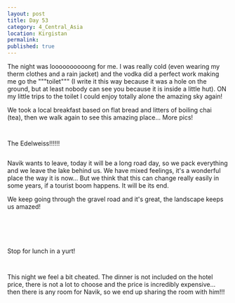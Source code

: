 ```yaml
---
layout: post
title: Day 53
category: 4_Central_Asia
location: Kirgistan
permalink: 
published: true
---
```


The night was loooooooooong for me. I was really cold (even wearing my therm clothes and a rain jacket) and the vodka did a perfect work making me go the """toilet""" (I write it this way because it was a hole on the ground, but at least nobody can see you because it is inside a little hut). ON my little trips to the toilet I could enjoy totally alone the amazing sky again!

We took a local breakfast based on flat bread and litters of boiling chai (tea), then we walk again to see this amazing place... More pics!

<p><a
href="https://lh3.googleusercontent.com/R9P4sYKHlses0zzN5s-8h7Y-IsfReA3iBFUwN4-i_TqlWKa29nEHfBHfIrZCV87zZRntRzLYE5bB--a_BImXdFnCLgZPxxKuDJe4wJUYr-_pdbC8ixEUKWH2BLAv6QRW_1boO3F53qR0kiiVOd0GwBucqugyTRDexSbFrdwxhfqIeWvtLoKzeY54IHPZcssAvmaNY7Ye40bkDKPP3NZZtjkm5H1P12ZODzLKnpd45oDFYbMSxE9HjmRSuQxqOXwjloC9td4eQ4NNhcBPyWm_K-Qw2UmOSjy0cwNAlfIwZ74s8jER8kIk74LqpIUe2vuGNq8Gx8xua1wzKz7wXIJoLsvvPewwaec2y9xdl5oQhTguIgNyS_XfEXknd8IMz6AYD0b7fFMrDrZg63qeSx-RLCzWXgzaj9dU4Sr4i5nn90HTPvvSMtQD3w5OvYtlNHxpV7uoCfQ0F0cdzNCR14pJKjfuX5vUwfQO8P9gFyor3lzjWXvd1PR-KbnDd_HU6wM8YPSsi4RWTLAT9Ay6hyqmK_swQ4_QXTNlaGR2f9u7McuJ68WNYov-GLagBnrks4ZO9saLlEbv23HYf82_WNAlh6NQfJxSsVLExwFUlLJiRlcbydC0-K679HEajc7BrQMIa-8vxR9XWq8EVKPfgnCguMKuaFh4e2apS9t9Tbx8NrqiQ9BmcpEUtFDD7w=w1052-h789-no"><img 
src="https://lh3.googleusercontent.com/R9P4sYKHlses0zzN5s-8h7Y-IsfReA3iBFUwN4-i_TqlWKa29nEHfBHfIrZCV87zZRntRzLYE5bB--a_BImXdFnCLgZPxxKuDJe4wJUYr-_pdbC8ixEUKWH2BLAv6QRW_1boO3F53qR0kiiVOd0GwBucqugyTRDexSbFrdwxhfqIeWvtLoKzeY54IHPZcssAvmaNY7Ye40bkDKPP3NZZtjkm5H1P12ZODzLKnpd45oDFYbMSxE9HjmRSuQxqOXwjloC9td4eQ4NNhcBPyWm_K-Qw2UmOSjy0cwNAlfIwZ74s8jER8kIk74LqpIUe2vuGNq8Gx8xua1wzKz7wXIJoLsvvPewwaec2y9xdl5oQhTguIgNyS_XfEXknd8IMz6AYD0b7fFMrDrZg63qeSx-RLCzWXgzaj9dU4Sr4i5nn90HTPvvSMtQD3w5OvYtlNHxpV7uoCfQ0F0cdzNCR14pJKjfuX5vUwfQO8P9gFyor3lzjWXvd1PR-KbnDd_HU6wM8YPSsi4RWTLAT9Ay6hyqmK_swQ4_QXTNlaGR2f9u7McuJ68WNYov-GLagBnrks4ZO9saLlEbv23HYf82_WNAlh6NQfJxSsVLExwFUlLJiRlcbydC0-K679HEajc7BrQMIa-8vxR9XWq8EVKPfgnCguMKuaFh4e2apS9t9Tbx8NrqiQ9BmcpEUtFDD7w=w1052-h789-no" alt=""></a></p>

<p><a
href="https://lh3.googleusercontent.com/VX5c6jeGYGSHQ-vvX1V6CT-4KLmQ888JrJwP0JmWu4j0S6BXVPbEuNuEBGTrPt76MlYgt4FqiXgPGDu_TjyMUyrQo30pF987bI9caWrbigIaQs7D16utUrrU3927qkbsxkcuMM4qUnmmZo6YmG3jRdkpjmtdz2vDUuWp4IWZ52ttF1gr_Cdy5AF46vOKIBvWKG9eVW0rW6gGbC1Qj1BbwMoKXVaL_rydQR56D7KvLRiShoiIxJY2d4cS8oGEWRdTYEKkP1PmYZVe92-YNTvzWVFPTJVIfcypeEvlWUE0otnVYPDDX1PzwcQ27n1a-EkuVIhgFVyRlcEebOCeJyOV92Y-1oIstSRfLWLxNY0EwNlo9rcQKjp1RJ8RrupLs1Gqv0Wgv_DSDbxj9blpREhwf34skE2ciRK6MiCcl2_XxVIWu5MDn-KUTKrrpCeqUZCslyUSokAZYYECFiwFfLjSIBEoQJefz2kIWMUNzkt42bIpOMXazqnqohUa8lwmdYpz3VaU8ECxQOlFaZGPSvIRuY5pUtf-0v_L810t48Z-uQwiE9B6IY4rQQXjUCqVsmemQ2336AMSm6tPHJ7Vl3vphrwo1uY-nYRUDv-AXMrc9RSbRfzEh3lNEfvQ5Ds-dQVZUGKQH26mU7Gl3n_0Yrqjfz5cii6R9zld7VJBS8KJDmCw5dO06hBk2N7KWg=w1052-h789-no"><img 
src="https://lh3.googleusercontent.com/VX5c6jeGYGSHQ-vvX1V6CT-4KLmQ888JrJwP0JmWu4j0S6BXVPbEuNuEBGTrPt76MlYgt4FqiXgPGDu_TjyMUyrQo30pF987bI9caWrbigIaQs7D16utUrrU3927qkbsxkcuMM4qUnmmZo6YmG3jRdkpjmtdz2vDUuWp4IWZ52ttF1gr_Cdy5AF46vOKIBvWKG9eVW0rW6gGbC1Qj1BbwMoKXVaL_rydQR56D7KvLRiShoiIxJY2d4cS8oGEWRdTYEKkP1PmYZVe92-YNTvzWVFPTJVIfcypeEvlWUE0otnVYPDDX1PzwcQ27n1a-EkuVIhgFVyRlcEebOCeJyOV92Y-1oIstSRfLWLxNY0EwNlo9rcQKjp1RJ8RrupLs1Gqv0Wgv_DSDbxj9blpREhwf34skE2ciRK6MiCcl2_XxVIWu5MDn-KUTKrrpCeqUZCslyUSokAZYYECFiwFfLjSIBEoQJefz2kIWMUNzkt42bIpOMXazqnqohUa8lwmdYpz3VaU8ECxQOlFaZGPSvIRuY5pUtf-0v_L810t48Z-uQwiE9B6IY4rQQXjUCqVsmemQ2336AMSm6tPHJ7Vl3vphrwo1uY-nYRUDv-AXMrc9RSbRfzEh3lNEfvQ5Ds-dQVZUGKQH26mU7Gl3n_0Yrqjfz5cii6R9zld7VJBS8KJDmCw5dO06hBk2N7KWg=w1052-h789-no" alt=""></a></p>

The Edelweiss!!!!!! 

<p><a
href="https://lh3.googleusercontent.com/JCJGYTT01KHJzBnw_7arXQ8FQyicjhD2jW9Kucx5YuS7VqhVkjXYPz-ng2Fo4aGDaNociN4RagquIWMGbupJxeZAOfXkVr66Q7WxvXw2QpGS9Z85ywAdu1X6St_qVUkU5v1uTQh3NHk78aAjdcoLF5rFvMCLuEafpRlgzIhfeoTtcRjbmGMV_UQN0_LfvApql4Q8zj25xOOVDk-kArmOefrhx8QIrhVBKR2S3weREM_8tZ3cvhUJeRNtrbO5bSTRlw3_WK9giQtvlCQWo3uTjuspgby9zvpNuOlCGlcspX9IDS21_UGyzzYhMjdbI5KQfaew766SY0jcIinv2t95lkWXEcAIR3pcRfYQHYebzy2Mqd0q_ZemnGkAkfed_5MJekeftCC1slwiVqFAMWKOXNPH1Y8HsXMs_yEOKbMte5eh_O35o98fBv_f6e9boMU9sjpuTVS9BrkYiJW3nx6hZlvuxpQxfvgmjRMefLO1LHNRJa72lIABnmBE82loYJochPj3JWxRDBF8kgZXS74Qyb5l_GiP7_co54FBGnfMj85xH_Avdkcyl3JWWM-xRNtiQdV7xh3E3IRYiIepV-UFhCOpzQQ80VKj-CMN6lecuwTFZMNzaiiQ6Xn2rqkVmh2nZdkHuLaeTehJAeKr2lGN3fHBhLxVICwd5egLtqCecUiUPtIlRaZSEtbjuw=w1052-h789-no"><img 
src="https://lh3.googleusercontent.com/JCJGYTT01KHJzBnw_7arXQ8FQyicjhD2jW9Kucx5YuS7VqhVkjXYPz-ng2Fo4aGDaNociN4RagquIWMGbupJxeZAOfXkVr66Q7WxvXw2QpGS9Z85ywAdu1X6St_qVUkU5v1uTQh3NHk78aAjdcoLF5rFvMCLuEafpRlgzIhfeoTtcRjbmGMV_UQN0_LfvApql4Q8zj25xOOVDk-kArmOefrhx8QIrhVBKR2S3weREM_8tZ3cvhUJeRNtrbO5bSTRlw3_WK9giQtvlCQWo3uTjuspgby9zvpNuOlCGlcspX9IDS21_UGyzzYhMjdbI5KQfaew766SY0jcIinv2t95lkWXEcAIR3pcRfYQHYebzy2Mqd0q_ZemnGkAkfed_5MJekeftCC1slwiVqFAMWKOXNPH1Y8HsXMs_yEOKbMte5eh_O35o98fBv_f6e9boMU9sjpuTVS9BrkYiJW3nx6hZlvuxpQxfvgmjRMefLO1LHNRJa72lIABnmBE82loYJochPj3JWxRDBF8kgZXS74Qyb5l_GiP7_co54FBGnfMj85xH_Avdkcyl3JWWM-xRNtiQdV7xh3E3IRYiIepV-UFhCOpzQQ80VKj-CMN6lecuwTFZMNzaiiQ6Xn2rqkVmh2nZdkHuLaeTehJAeKr2lGN3fHBhLxVICwd5egLtqCecUiUPtIlRaZSEtbjuw=w1052-h789-no" alt=""></a></p>

Navik wants to leave, today it will be a long road day, so we pack everything and we leave the lake behind us. We have mixed feelings, it's a wonderful place the way it is now... But we think that this can change really easily in some years, if a tourist boom happens. It will be its end.

We keep going through the gravel road and it's great, the landscape keeps us amazed!

<p><a
href="https://lh3.googleusercontent.com/-J4Lco8wh_Hyc-MntPoWBFaZGElMAn2JNNlktCENZQcJcwP43-hCJYouplmulm62N9wwPd9VCzrWhvtlpSgZCL5nOMx-VjPOuYti1oZm-p3zjjBB6sYGbbAZylJj2YhpnuWmVgy34LLZCkgMIH5tz69lTlVNeoDVq1Bg0YvefzDIT_w4JlLd2mMRq03RFS20nyxlpjuMf_aXMoyc1HzdECtWD8X75BA3llKxyM9p-AvnK52KMnAjgMBdB0atoDM4QpxnsOUaUsA1bQFJkod9mlOyc5bxPquYrqLVoUmWFshd8E46EhaRDSAU2O9KDSoy9JHkmZeyq5PN69tQ6YgDxOUrzmutUeCJ27APzdqdLMLuKtXj6lfI8nocxyu1Rmnogxnvgv8_tCmeVGacgwGZopwPwFPelGhnw4cMkCevctC1D4_EYf3MonJsQkmCHgtGiQoItIBrp_5jkYSFwQ4jMVxN7dhaVQu4DE8UTbU5j71-KcZ9vI6DzQAJGOTst0i6FVNJkiXVJkhv21a1zuhPsy2DtsD99z__ccV5evdp958ckzCeZqyHsYXXhm9GmxC-ai4lvO-PriqWxgzBzoh0lk3Siq1Y72xn-Eg87cOn8P7mFOo8m3mfM8EjFgthJBA3fGB4aJ1kXpbVLt_b0H9XdmxsF-tVxbaAefmQwlga2n7ZvIb9d_GLL-M2pA=w840-h630-no"><img 
src="https://lh3.googleusercontent.com/-J4Lco8wh_Hyc-MntPoWBFaZGElMAn2JNNlktCENZQcJcwP43-hCJYouplmulm62N9wwPd9VCzrWhvtlpSgZCL5nOMx-VjPOuYti1oZm-p3zjjBB6sYGbbAZylJj2YhpnuWmVgy34LLZCkgMIH5tz69lTlVNeoDVq1Bg0YvefzDIT_w4JlLd2mMRq03RFS20nyxlpjuMf_aXMoyc1HzdECtWD8X75BA3llKxyM9p-AvnK52KMnAjgMBdB0atoDM4QpxnsOUaUsA1bQFJkod9mlOyc5bxPquYrqLVoUmWFshd8E46EhaRDSAU2O9KDSoy9JHkmZeyq5PN69tQ6YgDxOUrzmutUeCJ27APzdqdLMLuKtXj6lfI8nocxyu1Rmnogxnvgv8_tCmeVGacgwGZopwPwFPelGhnw4cMkCevctC1D4_EYf3MonJsQkmCHgtGiQoItIBrp_5jkYSFwQ4jMVxN7dhaVQu4DE8UTbU5j71-KcZ9vI6DzQAJGOTst0i6FVNJkiXVJkhv21a1zuhPsy2DtsD99z__ccV5evdp958ckzCeZqyHsYXXhm9GmxC-ai4lvO-PriqWxgzBzoh0lk3Siq1Y72xn-Eg87cOn8P7mFOo8m3mfM8EjFgthJBA3fGB4aJ1kXpbVLt_b0H9XdmxsF-tVxbaAefmQwlga2n7ZvIb9d_GLL-M2pA=w840-h630-no" alt=""></a></p>

<p><a
href="https://lh3.googleusercontent.com/0yBVp0CxftDTlBWMAo5xfNClmw4gPyw-ukrgFPE_l2OBdJl5dizWTiHg_LWhgiZ6HcH942Xirf1ySjI39sKn8b8mX_kJb6_-HVZ2a001ZNS2jOrTgZKOiUy_uAyaen0Bjc0ZSnoc5H3ck0J5QAjwhGcnZKqYviO2UwtbbA_LIM36r4J_UrWIJNiEqMOSQcIwCGJlougpPbMzkeUYUptdzDdNjCSiJdNJgLN5RUNk1yyluTe5uQQDm9adCGFljHX4If_dSw3V55LqWf34EamLpuQyb5wWBgX5S6pLOvLLWkTl3ZkMGY7L3R5YyLoE6aN3KEFeuiu2P1IoRXlvsVc7AfF3-xA4ZWAyweKduaQtSISHqntNcuOCgnRehMki7J66GZ9D4CwUxqdKfkk9CTHSSHvr88aMm7l3AvLBIGy-I_qQFgIuTOIyE7mGYtVCd79SmzqvpUa1THVByvSdoAN7OUmKiiI1IgcxRNIOvgX4u872ha_x3EE5uIB5EduLGb5rDzt65yslK65A083fJ3_l08C7IdlfjDjMClGKHGJ8i3OpbMmMD2AA7vwy_Gwa_lfZnDlS0AEXgZxwX1mAJW4G_W1405Szzww5SFV6DpHc9cly4Z0lTELoCD3K9ZPzaAOtIW9LSOlGo2kggxZUyrk9wsc8MaIRtSR4Wm9PTjSJFBmxQyew6_GgDiYb6A=w1052-h789-no"><img 
src="https://lh3.googleusercontent.com/0yBVp0CxftDTlBWMAo5xfNClmw4gPyw-ukrgFPE_l2OBdJl5dizWTiHg_LWhgiZ6HcH942Xirf1ySjI39sKn8b8mX_kJb6_-HVZ2a001ZNS2jOrTgZKOiUy_uAyaen0Bjc0ZSnoc5H3ck0J5QAjwhGcnZKqYviO2UwtbbA_LIM36r4J_UrWIJNiEqMOSQcIwCGJlougpPbMzkeUYUptdzDdNjCSiJdNJgLN5RUNk1yyluTe5uQQDm9adCGFljHX4If_dSw3V55LqWf34EamLpuQyb5wWBgX5S6pLOvLLWkTl3ZkMGY7L3R5YyLoE6aN3KEFeuiu2P1IoRXlvsVc7AfF3-xA4ZWAyweKduaQtSISHqntNcuOCgnRehMki7J66GZ9D4CwUxqdKfkk9CTHSSHvr88aMm7l3AvLBIGy-I_qQFgIuTOIyE7mGYtVCd79SmzqvpUa1THVByvSdoAN7OUmKiiI1IgcxRNIOvgX4u872ha_x3EE5uIB5EduLGb5rDzt65yslK65A083fJ3_l08C7IdlfjDjMClGKHGJ8i3OpbMmMD2AA7vwy_Gwa_lfZnDlS0AEXgZxwX1mAJW4G_W1405Szzww5SFV6DpHc9cly4Z0lTELoCD3K9ZPzaAOtIW9LSOlGo2kggxZUyrk9wsc8MaIRtSR4Wm9PTjSJFBmxQyew6_GgDiYb6A=w1052-h789-no" alt=""></a></p>

<p><a
href="https://lh3.googleusercontent.com/WaSiSfgjinONqViUEpYnBCWnHEuP3ydxcJ0Q42NxtEQYgFO29Wo50r3n9IlWNb-Vc5pWWvJfv_ssu2yDTYBw5X0Vt0A--5YthoAbnQS61KzOI6gpm-IrfTk4vd2zsrzzLV7lzY-711DL_cnivasZn6F7BnY9HBdlCAF9s-S7Xn3Z4Fq4tR4hStMv8-F3fBR6LOxYSA9eFBOnvBqjKxlcWkXvUSxw7MxUwxMVEWi-8WHGu2fv-yvWcATS4xfSNz0SKHGWDqbEhqKpuo_FC5s_Hg3r5rldC-ETXU51nPYqfjfoRSIUG4ELu03bIwg8Yy3o3WSPzLSgMGO30zC-m0l-YHDTO4R8UlicrPJQA8lq4JlvWTSHZKrkJlGKb_Pjsa37EleKUgOogoeBwLUdNG9zTx0CTEUrP_klaxL2OWDCmYX_KCZYpPNBFWnnlaiIc1oTCCe0jf21pQ_f9A5cqTiEPd8wVCLvWYtmzhU_mqGR9SqbvQ1keoVB9oYU4rK2VU4Yi9wwdxELeiy_QG_vM1dQonoxPVVW9Va5xCLenC1_qvCs_cUKLjsFH5B6cF9Zxsd_82xMMDGDxnU-KdS5KmhhJz99aURdlQlBDH515V63OqHXFYhDaWj3_JPSWzS783BAcrw_uGOqu6k9sCIHj9NBDhGEGsvhSGvYijylYTsMLvs6-nvseHcYmjH7Jg=w1052-h789-no"><img 
src="https://lh3.googleusercontent.com/WaSiSfgjinONqViUEpYnBCWnHEuP3ydxcJ0Q42NxtEQYgFO29Wo50r3n9IlWNb-Vc5pWWvJfv_ssu2yDTYBw5X0Vt0A--5YthoAbnQS61KzOI6gpm-IrfTk4vd2zsrzzLV7lzY-711DL_cnivasZn6F7BnY9HBdlCAF9s-S7Xn3Z4Fq4tR4hStMv8-F3fBR6LOxYSA9eFBOnvBqjKxlcWkXvUSxw7MxUwxMVEWi-8WHGu2fv-yvWcATS4xfSNz0SKHGWDqbEhqKpuo_FC5s_Hg3r5rldC-ETXU51nPYqfjfoRSIUG4ELu03bIwg8Yy3o3WSPzLSgMGO30zC-m0l-YHDTO4R8UlicrPJQA8lq4JlvWTSHZKrkJlGKb_Pjsa37EleKUgOogoeBwLUdNG9zTx0CTEUrP_klaxL2OWDCmYX_KCZYpPNBFWnnlaiIc1oTCCe0jf21pQ_f9A5cqTiEPd8wVCLvWYtmzhU_mqGR9SqbvQ1keoVB9oYU4rK2VU4Yi9wwdxELeiy_QG_vM1dQonoxPVVW9Va5xCLenC1_qvCs_cUKLjsFH5B6cF9Zxsd_82xMMDGDxnU-KdS5KmhhJz99aURdlQlBDH515V63OqHXFYhDaWj3_JPSWzS783BAcrw_uGOqu6k9sCIHj9NBDhGEGsvhSGvYijylYTsMLvs6-nvseHcYmjH7Jg=w1052-h789-no" alt=""></a></p>

<p><a
href="https://lh3.googleusercontent.com/zj_J6257zZV3bU5I0QN-Ki76sEB-doFOdSvrUluS007pfhg_bz6h88J-G0wZ_JVX8bg9KfGqaIRQWhbwq-DUJn0oWd6uyxE4MqWnkXiZdssSquzEoAqisnltg-If3hjKXa1p9bTVFcCCaMycNjSsbL3VDa8Qlt6eguSey0tYWQ7lpUW5ZegXhqMQ__3IBEthAhN6yXFyEMTuXYxJw5hzzas6UduELCWS6Gt9iJR19CuD4oiia0y-mCEIcyLXL9YHOFt3ysf4V-_dbSJotA5Ks7VHicmPsQfYzYWu6tI9bdDurpWmNP6NCA0QuUCu6FaffhfF3NqXFQ1XL1K6Q-S3P2r1FMCFQHcbYYIyBMuE3uQm4p7TNCgMeWySGBtQUNNJNvs10mG7TJgEEAFgR0dzd5IFhNQBhZIb6cs80BMsr_MmyikjFeDS4d7hqlpPqmqafAidJ76-3stPU2xTDkojIxIMTQYSxFHwaAryYDHlkEQTXGmz1E2Wk28snUdHccB6oZ-QyUSEfK6ejFvIXhYjRVKKF5W61tK6hWA3zYt-Ef7l0i957-tHXSJUUuEOyQyJg288F3MoqdQHlLXrXkEsZGQFlJ2zDsQWzZKJ5oyrCOncU_iv_CzxRWNPEbkd2kfi42LHyK5Q5FEgdAV6e-ms89ouoLV7l2FeiY26VV8tEklLOdR2QI7pMFLpcg=w840-h630-no"><img 
src="https://lh3.googleusercontent.com/zj_J6257zZV3bU5I0QN-Ki76sEB-doFOdSvrUluS007pfhg_bz6h88J-G0wZ_JVX8bg9KfGqaIRQWhbwq-DUJn0oWd6uyxE4MqWnkXiZdssSquzEoAqisnltg-If3hjKXa1p9bTVFcCCaMycNjSsbL3VDa8Qlt6eguSey0tYWQ7lpUW5ZegXhqMQ__3IBEthAhN6yXFyEMTuXYxJw5hzzas6UduELCWS6Gt9iJR19CuD4oiia0y-mCEIcyLXL9YHOFt3ysf4V-_dbSJotA5Ks7VHicmPsQfYzYWu6tI9bdDurpWmNP6NCA0QuUCu6FaffhfF3NqXFQ1XL1K6Q-S3P2r1FMCFQHcbYYIyBMuE3uQm4p7TNCgMeWySGBtQUNNJNvs10mG7TJgEEAFgR0dzd5IFhNQBhZIb6cs80BMsr_MmyikjFeDS4d7hqlpPqmqafAidJ76-3stPU2xTDkojIxIMTQYSxFHwaAryYDHlkEQTXGmz1E2Wk28snUdHccB6oZ-QyUSEfK6ejFvIXhYjRVKKF5W61tK6hWA3zYt-Ef7l0i957-tHXSJUUuEOyQyJg288F3MoqdQHlLXrXkEsZGQFlJ2zDsQWzZKJ5oyrCOncU_iv_CzxRWNPEbkd2kfi42LHyK5Q5FEgdAV6e-ms89ouoLV7l2FeiY26VV8tEklLOdR2QI7pMFLpcg=w840-h630-no" alt=""></a></p>

<p><a
href="https://lh3.googleusercontent.com/XIbL-8xaVj1ftjjB1LeVYyehN9CncyR1o5ylo5_IOcix3yjk7mo9PZw0KYrzsG1xCijIPN261ND_C7gX9jKlKkdZVyUMIw7lv7E7RRiPHky81uIikFXBAMG87ZooarfpdTy0ivo38zjPoGjGS8ICjmys4Fjy-7IVKzAOq_O6xyMgejxoC2NrvnzkrAVJWTKwkj_UQ7P86sYkrKnopKYwehtrwD6YyH1MzP-bWCJDkAr0Zz8zV3tTtm-KT-apbxtMWNncDNaGvUcmQEmcBn-LrrPtnf9PKFySp-4p1uBy-fvu0yhPWlDdOzZpm16yBO325VK2XUPbQ53ajNfrQaidnhcfE1z5L-Z2jQK8ICKVpUhfSFhtAMi-G4PqN5ShrfOT3hGqiM9BsLk--lkNRBFrONtS04Gd1oSxfvDQctuhQygy9aiJlhrPeHXGztWERDLxMx6yR6nwAZK9snxZC5DRcB4IPJIiy0ovgUe4hrnwnT4AvyPgePyWsmJtyKHAeHmd5Y_88JAoSivlYV9jbbPyiAu2_h_bgQsKeEGUiNPQ2Lrzf49Sazhxg9rJ4aVhjbVlBe9XsDC1PPDYUNBr4x2VEGXmD_2EHfslonYENKGJMiJS0gGz2lal5e1QVnZ1O1_gr3sTZKTojz_-5kONL0ZkZB6HuFYB79PyKduNl2Xo7GkOr6tAhyFW-cjUsA=w840-h630-no"><img 
src="https://lh3.googleusercontent.com/XIbL-8xaVj1ftjjB1LeVYyehN9CncyR1o5ylo5_IOcix3yjk7mo9PZw0KYrzsG1xCijIPN261ND_C7gX9jKlKkdZVyUMIw7lv7E7RRiPHky81uIikFXBAMG87ZooarfpdTy0ivo38zjPoGjGS8ICjmys4Fjy-7IVKzAOq_O6xyMgejxoC2NrvnzkrAVJWTKwkj_UQ7P86sYkrKnopKYwehtrwD6YyH1MzP-bWCJDkAr0Zz8zV3tTtm-KT-apbxtMWNncDNaGvUcmQEmcBn-LrrPtnf9PKFySp-4p1uBy-fvu0yhPWlDdOzZpm16yBO325VK2XUPbQ53ajNfrQaidnhcfE1z5L-Z2jQK8ICKVpUhfSFhtAMi-G4PqN5ShrfOT3hGqiM9BsLk--lkNRBFrONtS04Gd1oSxfvDQctuhQygy9aiJlhrPeHXGztWERDLxMx6yR6nwAZK9snxZC5DRcB4IPJIiy0ovgUe4hrnwnT4AvyPgePyWsmJtyKHAeHmd5Y_88JAoSivlYV9jbbPyiAu2_h_bgQsKeEGUiNPQ2Lrzf49Sazhxg9rJ4aVhjbVlBe9XsDC1PPDYUNBr4x2VEGXmD_2EHfslonYENKGJMiJS0gGz2lal5e1QVnZ1O1_gr3sTZKTojz_-5kONL0ZkZB6HuFYB79PyKduNl2Xo7GkOr6tAhyFW-cjUsA=w840-h630-no" alt=""></a></p>

Stop for lunch in a yurt!

<p><a
href="https://lh3.googleusercontent.com/wNBJ8w0pdosOjyOPJLI0Z_DU2kExyb6KXWoAKvXHJzftypU6Nw5OKZ5aj5ZB5u1lZzqTHKhNkN8j3j4ncK5snGjAF3CSV2YuJfem-UjulmCuvC4EtR4SQ9mIeq1IGAv2P-ANl-NZlzHSLsh7XY8Pb6CKfyXhvxS8e_GkiPHJtAl97MT8drQTzVoc-Vi5lKFMZyqA_9PhBVbNlqEeCpEuqxfBbOgo14ZhRpUtkCaIuy8YsUpsSG-Ekcabp5Zpti8h39PPAxKIm-_EqNTcwwKP5pG-ACh_YnRZ0NT4rcj-9GjyxeFLlmQ8h4rzWOCfOP_1INEoZCBtbSKLjvW_WtYM3LPkVUfD0Ar6yX83q89mQWxbFHDj94vaNuRrKSeyE0lKhXSzE_kyoxRsvi8U1oHIPsUy9hvXpqNX0UmvXD3ZG34Vqk6OVj2BIKVPHSfvunlqytmtO7C1JpJY3rD8cYoX0NHeZHw7A2E381SDUWAE3zi7qwjdUm0lSottze5pW52zYr8EArHq3ggSEbhXwA9YDmRQ7G9nSNIJr4zaUS296UDM5zxiGRb2CEWDBAgImurHnN6xE3UkGw8z9RQeDjQ1nuWY17_kKmmpzNgbZNMkbyvUO_J6CyWfQqxyAc8tML4q3tO0kEFzJLovxsL8lxCtzyg0CrQA1S-5QXndhr9Pr-hMCqEC8d6QLa9VUw=w840-h630-no"><img 
src="https://lh3.googleusercontent.com/wNBJ8w0pdosOjyOPJLI0Z_DU2kExyb6KXWoAKvXHJzftypU6Nw5OKZ5aj5ZB5u1lZzqTHKhNkN8j3j4ncK5snGjAF3CSV2YuJfem-UjulmCuvC4EtR4SQ9mIeq1IGAv2P-ANl-NZlzHSLsh7XY8Pb6CKfyXhvxS8e_GkiPHJtAl97MT8drQTzVoc-Vi5lKFMZyqA_9PhBVbNlqEeCpEuqxfBbOgo14ZhRpUtkCaIuy8YsUpsSG-Ekcabp5Zpti8h39PPAxKIm-_EqNTcwwKP5pG-ACh_YnRZ0NT4rcj-9GjyxeFLlmQ8h4rzWOCfOP_1INEoZCBtbSKLjvW_WtYM3LPkVUfD0Ar6yX83q89mQWxbFHDj94vaNuRrKSeyE0lKhXSzE_kyoxRsvi8U1oHIPsUy9hvXpqNX0UmvXD3ZG34Vqk6OVj2BIKVPHSfvunlqytmtO7C1JpJY3rD8cYoX0NHeZHw7A2E381SDUWAE3zi7qwjdUm0lSottze5pW52zYr8EArHq3ggSEbhXwA9YDmRQ7G9nSNIJr4zaUS296UDM5zxiGRb2CEWDBAgImurHnN6xE3UkGw8z9RQeDjQ1nuWY17_kKmmpzNgbZNMkbyvUO_J6CyWfQqxyAc8tML4q3tO0kEFzJLovxsL8lxCtzyg0CrQA1S-5QXndhr9Pr-hMCqEC8d6QLa9VUw=w840-h630-no" alt=""></a></p>

<p><a
href="https://lh3.googleusercontent.com/p33ckQyvxd_SugrkSYikipzGl8c8j0Mk8CZO9aRDOMpogsst1qVjt1XhG1K9bbOR3RjNByFpx7rxLCoxfYvdiV3XWL60nmFDUIsiOhdioU4It9se7dLO0lZun500hAwV7qjOsIKP8gWyf6KDWb02Vubz57g4W47q5Ej5bbwAx1EZ4RjrZsd3wWvxCJzy6zuwa-GAZYl_J5F_CCs4TiNOi0tzo3ld3l_eCdWR1fPnAL7yZCNHVXq0MCoX5Snhu0J0zZUsRBy7qbHH1QmIq28ItuDP3YvBzHly3XNDkps-NDMz2vZ6iRFMP-75hE1IWKfWQs1A2xKvHhRav13M8Ohdbg7CXgf7VBSrAmTJRNewkvvCb8vPAGB35_k5ooBQERwZey1eBqY7WopZ3mMLjPxPKU-w32LbkQZ6Z-tom3RV6cGoLfteuX8P52bhS_8uDG-4d9kxyjkwhsdt49H5byEzx3UuXH6WvXIpgxyeGv0P7yMoiWCnPhPvJ5YXQYkEh-K_NZ4aaNYrAxH2jC77GULxSBHKmJYuacZRte8r9nQkkh_JZnNBbZ-J1gRoQsZc_lNUh6y4zb4aE5vqYN7VV4jxqTlWoGkQ8t7tIBrOMhJe5JmeR4xkXUkXtplSndef_a-3BS7we3J9OZYSpADK_M8yB3GUVm5LRFTzwPtutIhrowW0h2Kh3VFLT7SNPw=w840-h630-no"><img 
src="https://lh3.googleusercontent.com/p33ckQyvxd_SugrkSYikipzGl8c8j0Mk8CZO9aRDOMpogsst1qVjt1XhG1K9bbOR3RjNByFpx7rxLCoxfYvdiV3XWL60nmFDUIsiOhdioU4It9se7dLO0lZun500hAwV7qjOsIKP8gWyf6KDWb02Vubz57g4W47q5Ej5bbwAx1EZ4RjrZsd3wWvxCJzy6zuwa-GAZYl_J5F_CCs4TiNOi0tzo3ld3l_eCdWR1fPnAL7yZCNHVXq0MCoX5Snhu0J0zZUsRBy7qbHH1QmIq28ItuDP3YvBzHly3XNDkps-NDMz2vZ6iRFMP-75hE1IWKfWQs1A2xKvHhRav13M8Ohdbg7CXgf7VBSrAmTJRNewkvvCb8vPAGB35_k5ooBQERwZey1eBqY7WopZ3mMLjPxPKU-w32LbkQZ6Z-tom3RV6cGoLfteuX8P52bhS_8uDG-4d9kxyjkwhsdt49H5byEzx3UuXH6WvXIpgxyeGv0P7yMoiWCnPhPvJ5YXQYkEh-K_NZ4aaNYrAxH2jC77GULxSBHKmJYuacZRte8r9nQkkh_JZnNBbZ-J1gRoQsZc_lNUh6y4zb4aE5vqYN7VV4jxqTlWoGkQ8t7tIBrOMhJe5JmeR4xkXUkXtplSndef_a-3BS7we3J9OZYSpADK_M8yB3GUVm5LRFTzwPtutIhrowW0h2Kh3VFLT7SNPw=w840-h630-no" alt=""></a></p>

This night we feel a bit cheated. The dinner is not included on the hotel price, there is not a lot to choose and the price is incredibly expensive... then there is any room for Navik, so we end up sharing the room with him!!!